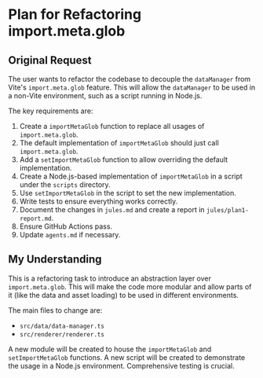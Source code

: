 # Plan for Refactoring import.meta.glob

## Original Request

The user wants to refactor the codebase to decouple the `dataManager` from Vite's `import.meta.glob` feature. This will allow the `dataManager` to be used in a non-Vite environment, such as a script running in Node.js.

The key requirements are:

1.  Create a `importMetaGlob` function to replace all usages of `import.meta.glob`.
2.  The default implementation of `importMetaGlob` should just call `import.meta.glob`.
3.  Add a `setImportMetaGlob` function to allow overriding the default implementation.
4.  Create a Node.js-based implementation of `importMetaGlob` in a script under the `scripts` directory.
5.  Use `setImportMetaGlob` in the script to set the new implementation.
6.  Write tests to ensure everything works correctly.
7.  Document the changes in `jules.md` and create a report in `jules/plan1-report.md`.
8.  Ensure GitHub Actions pass.
9.  Update `agents.md` if necessary.

## My Understanding

This is a refactoring task to introduce an abstraction layer over `import.meta.glob`. This will make the code more modular and allow parts of it (like the data and asset loading) to be used in different environments.

The main files to change are:
- `src/data/data-manager.ts`
- `src/renderer/renderer.ts`

A new module will be created to house the `importMetaGlob` and `setImportMetaGlob` functions. A new script will be created to demonstrate the usage in a Node.js environment. Comprehensive testing is crucial.
